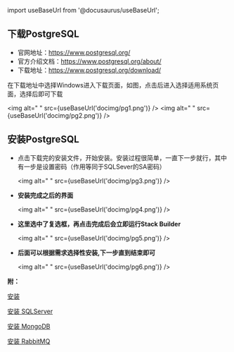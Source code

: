 
import useBaseUrl from '@docusaurus/useBaseUrl';

## 下载PostgreSQL

* 官网地址：https://www.postgresql.org/
* 官方介绍文档：https://www.postgresql.org/about/
* 下载地址：https://www.postgresql.org/download/

在下载地址中选择Windows进入下载页面，如图，点击后进入选择适用系统页面，选择后即可下载

<img alt=" " src={useBaseUrl('docimg/pg1.png')} />
<img alt=" " src={useBaseUrl('docimg/pg2.png')} />

## 安装PostgreSQL

* 点击下载完的安装文件，开始安装。安装过程很简单，一直下一步就行，其中有一步是设置密码（作用等同于SQLSever的SA密码）

  <img alt=" " src={useBaseUrl('docimg/pg3.png')} />

* **安装完成之后的界面**

  <img alt=" " src={useBaseUrl('docimg/pg4.png')} />

* **这里选中了复选框，再点击完成后会立即运行Stack Builder**

  <img alt=" " src={useBaseUrl('docimg/pg5.png')} />

* **后面可以根据需求选择性安装,下一步直到结束即可**

  <img alt=" " src={useBaseUrl('docimg/pg6.png')} />

**附：**

[安装](安装/安装.md)

[安装 SQLServer](安装/安装SQLServer.md)

[安装 MongoDB](安装/安装MongoDB.md)

[安装 RabbitMQ](安装/安装RabbitMQ.md)